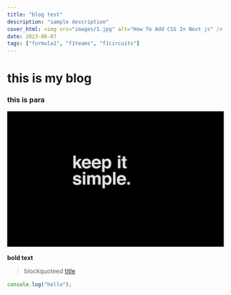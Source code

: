 ```yaml
---
title: "blog test"
description: "sample description"
cover_html: <img src="images/1.jpg" alt="How To Add CSS In Next js" />
date: 2023-06-07
tags: ["formula1", "f1teams", "f1circuits"]
---
```

# this is my blog
### this is para

![sample image of horse](images/1.jpg)

**bold text**
> blockquoteed
[title](https://www.example.com)

```js
console.log("hello");
```